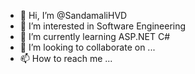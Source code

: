 - 👋 Hi, I’m @SandamaliHVD
- 👀 I’m interested in Software Engineering
- 🌱 I’m currently learning ASP.NET C#
- 💞️ I’m looking to collaborate on ...
- 📫 How to reach me ...

<!---
SandamaliHVD/SandamaliHVD is a ✨ special ✨ repository because its `README.md` (this file) appears on your GitHub profile.
You can click the Preview link to take a look at your changes.
--->
